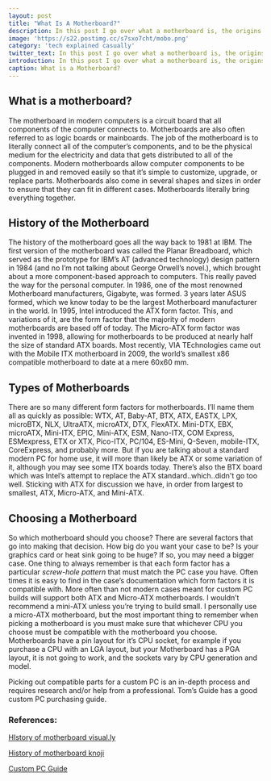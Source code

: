 ```yaml
---
layout: post
title: "What Is A Motherboard?"
description: In this post I go over what a motherboard is, the origins of the motherboard, the different types of motherboards, and how to choose the correct motherboard.
image: 'https://s22.postimg.cc/s7sxo7cht/mobo.png'
category: 'tech explained casually'
twitter_text: In this post I go over what a motherboard is, the origins of the motherboard, the different types of motherboards, and how to choose the correct motherboard..
introduction: In this post I go over what a motherboard is, the origins of the motherboard, the different types of motherboards, and how to choose the correct motherboard.
caption: What is a Motherboard?
---
```


## What is a motherboard?

The motherboard in modern computers is a circuit board that all components of the computer connects to. Motherboards are also often referred to as logic boards or mainboards. The job of the motherboard is to literally connect all of the computer’s components, and to be the physical medium for the electricity and data that gets distributed to all of the components. Modern motherboards allow computer components to be plugged in and removed easily so that it’s simple to customize, upgrade, or replace parts. Motherboards also come in several shapes and sizes in order to ensure that they can fit in different cases. Motherboards literally bring everything together.

## History of the Motherboard

The history of the motherboard goes all the way back to 1981 at IBM. The first version of the motherboard was called the Planar Breadboard, which served as the prototype for IBM’s AT (advanced technology) design pattern in 1984 (and no I’m not talking about George Orwell’s novel.), which brought about a more component-based approach to computers. This really paved the way for the personal computer. In 1986, one of the most renowned Motherboard manufacturers, Gigabyte, was formed. 3 years later ASUS formed, which we know today to be the largest Motherboard manufacturer in the world. In 1995, Intel introduced the ATX form factor. This, and variations of it, are the form factor that the majority of modern motherboards are based off of today. The Micro-ATX form factor was invented in 1998, allowing for motherboards to be produced at nearly half the size of standard ATX boards. Most recently, VIA TEchnologies came out with the Mobile ITX motherboard in 2009, the world’s smallest x86 compatible motherboard to date at a mere 60x60 mm.

## Types of Motherboards

There are so many different form factors for motherboards. I’ll name them all as quickly as possible: WTX, AT, Baby-AT, BTX, ATX, EASTX, LPX, microBTX, NLX, UltraATX, microATX, DTX, FlexATX. Mini-DTX, EBX, microATX, Mini-ITX, EPIC, Mini-ATX, ESM, Nano-ITX, COM Express, ESMexpress, ETX or XTX, Pico-ITX, PC/104, ES-Mini, Q-Seven, mobile-ITX, CoreExpress, and probably more. But if you are talking about a standard modern PC for home use, it will more than likely be ATX or some variation of it, although you may see some ITX boards today. There’s also the BTX board which was Intel’s attempt to replace the ATX standard..which..didn't go too well. Sticking with ATX for discussion we have, in order from largest to smallest, ATX, Micro-ATX, and Mini-ATX. 

## Choosing a Motherboard

So which motherboard should you choose? There are several factors that go into making that decision. How big do you want your case to be? Is your graphics card or heat sink going to be huge? If so, you may need a bigger case. One thing to always remember is that each form factor has a particular *screw-hole pattern* that must match the PC case you have. Often times it is easy to find in the case’s documentation which form factors it is compatible with. More often than not modern cases meant for custom PC builds will support both ATX and Micro-ATX motherboards. I wouldn’t recommend a mini-ATX unless you’re trying to build small. I personally use a micro-ATX motherboard, but the most important thing to remember when picking a motherboard is you must make sure that whichever CPU you choose must be compatible with the motherboard you choose. Motherboards have a pin layout for it’s CPU socket, for example if you purchase a CPU with an LGA layout, but your Motherboard has a PGA layout, it is not going to work, and the sockets vary by CPU generation and model.

Picking out compatible parts for a custom PC is an in-depth process and requires research and/or help from a professional. Tom’s Guide has a good custom PC purchasing guide.

### References:

[HIstory of motherboard visual.ly](https://visual.ly/community/infographic/computers/history-computer-motherboard)

[History of motherboard knoji](https://computer-history.knoji.com/history-of-computer-motherboards/)

[Custom PC Guide](https://www.tomsguide.com/us/how-to-buy-gaming-pc,review-3981.html)

